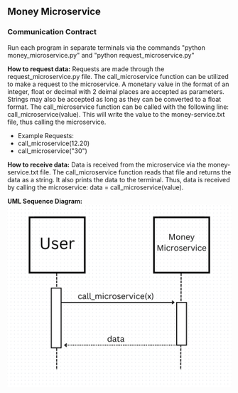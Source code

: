 ## Money Microservice 
### Communication Contract

Run each program in separate terminals via the commands "python money_microservice.py" and "python request_microservice.py"

**How to request data:**
Requests are made through the request_microservice.py file. The call_microservice function can be utilized to make a request to the microservice. A monetary value in the format of an integer, float or decimal with 2 deimal places are accepted as parameters. Strings may also be accepted as long as they can be converted to a float format. The call_microservice function can be called with the following line: call_microservice(value). This will write the value to the money-service.txt file, thus calling the microservice.
- Example Requests:
- call_microservice(12.20)
- call_microservice("30")

**How to receive data:**
Data is received from the microservice via the money-service.txt file. The call_microservice function reads that file and returns the data as a string. It also prints the data to the terminal. Thus, data is received by calling the microservice: data = call_microservice(value).

**UML Sequence Diagram:**
![UML Sequence Diagram](UML_diagram.png)
